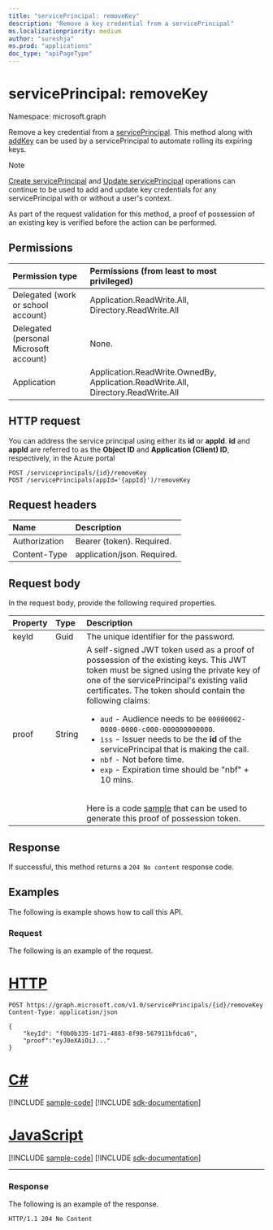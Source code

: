 ```yaml
---
title: "servicePrincipal: removeKey"
description: "Remove a key credential from a servicePrincipal"
ms.localizationpriority: medium
author: "sureshja"
ms.prod: "applications"
doc_type: "apiPageType"
---
```


# servicePrincipal: removeKey

Namespace: microsoft.graph

Remove a key credential from a [servicePrincipal](../resources/serviceprincipal.md). This method along with [addKey](serviceprincipal-addkey.md) can be used by a servicePrincipal to automate rolling its expiring keys.

> [!NOTE]
> [Create servicePrincipal](../api/serviceprincipal-post-serviceprincipals.md) and
[Update servicePrincipal](../api/serviceprincipal-update.md) operations can continue to be used to add and update key credentials for any servicePrincipal with or without a user's context.

As part of the request validation for this method, a proof of possession of an existing key is verified before the action can be performed.

## Permissions

|Permission type      | Permissions (from least to most privileged)              |
|:--------------------|:---------------------------------------------------------|
|Delegated (work or school account) | Application.ReadWrite.All, Directory.ReadWrite.All   |
|Delegated (personal Microsoft account) | None.    |
|Application | Application.ReadWrite.OwnedBy, Application.ReadWrite.All, Directory.ReadWrite.All |

## HTTP request

You can address the service principal using either its **id** or **appId**. **id** and **appId** are referred to as the **Object ID** and **Application (Client) ID**, respectively, in the Azure portal

<!-- { "blockType": "ignored" } -->

```http
POST /serviceprincipals/{id}/removeKey
POST /servicePrincipals(appId='{appId}')/removeKey
```

## Request headers

| Name           | Description                |
|:---------------|:---------------------------|
| Authorization  | Bearer {token}. Required.  |
| Content-Type   | application/json. Required.|

## Request body

In the request body, provide the following required properties.

| Property	| Type | Description|
|:----------|:-----|:-----------|
| keyId     | Guid | The unique identifier for the password.|
| proof | String | A self-signed JWT token used as a proof of possession of the existing keys. This JWT token must be signed using the private key of one of the servicePrincipal's existing valid certificates. The token should contain the following claims:<ul><li>`aud` - Audience needs to be `00000002-0000-0000-c000-000000000000`.</li><li>`iss` - Issuer needs to be the __id__  of the servicePrincipal that is making the call.</li><li>`nbf` - Not before time.</li><li>`exp` - Expiration time should be "nbf" + 10 mins.</li></ul><br>Here is a code [sample](/graph/application-rollkey-prooftoken) that can be used to generate this proof of possession token.|

## Response

If successful, this method returns a `204 No content` response code.

## Examples

The following is example shows how to call this API.

### Request

The following is an example of the request.


# [HTTP](#tab/http)
<!-- {
  "blockType": "request",
  "name": "serviceprincipal_removekey"
}-->

```http
POST https://graph.microsoft.com/v1.0/servicePrincipals/{id}/removeKey
Content-Type: application/json

{
    "keyId": "f0b0b335-1d71-4883-8f98-567911bfdca6",
    "proof":"eyJ0eXAiOiJ..."
}
```

# [C#](#tab/csharp)
[!INCLUDE [sample-code](../includes/snippets/csharp/serviceprincipal-removekey-csharp-snippets.md)]
[!INCLUDE [sdk-documentation](../includes/snippets/snippets-sdk-documentation-link.md)]

# [JavaScript](#tab/javascript)
[!INCLUDE [sample-code](../includes/snippets/javascript/serviceprincipal-removekey-javascript-snippets.md)]
[!INCLUDE [sdk-documentation](../includes/snippets/snippets-sdk-documentation-link.md)]

---

### Response

The following is an example of the response.

<!-- {
  "blockType": "response",
  "truncated": true
} -->

```http
HTTP/1.1 204 No Content
```

<!-- uuid: 16cd6b66-4b1a-43a1-adaf-3a886856ed98
2019-02-04 14:57:30 UTC -->
<!-- {
  "type": "#page.annotation",
  "description": "servicePrincipal: removeKey",
  "keywords": "",
  "section": "documentation",
  "tocPath": ""
}-->

